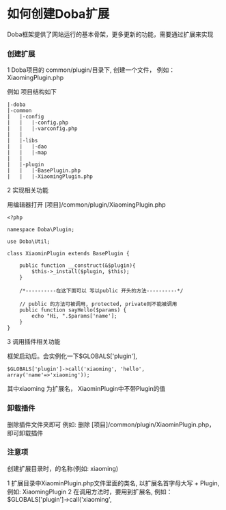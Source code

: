 
# 如何创建Doba扩展

Doba框架提供了网站运行的基本骨架，更多更新的功能，需要通过扩展来实现


### 创建扩展

1 Doba项目的 common/plugin/目录下, 创建一个文件， 例如：XiaomingPlugin.php

例如 项目结构如下
```
|-doba
|-common
|   |-config
|   |   |-config.php
|   |   |-varconfig.php
|   |
|   |-libs 
|   |   |-dao
|   |   |-map
|   |
|   |-plugin
|   |   |-BasePlugin.php
|   |   |-XiaomingPlugin.php
```

2 实现相关功能

用编辑器打开 [项目]/common/plugin/XiaomingPlugin.php

```
<?php

namespace Doba\Plugin;

use Doba\Util;

class XiaominPlugin extends BasePlugin {

    public function __construct(&$plugin){ 
        $this->_install($plugin, $this);
    }

    /*----------在这下面可以 写以public 开头的方法----------*/

    // public 的方法可被调用, protected, private则不能被调用
    public function sayHello($params) {
        echo "Hi, ".$params['name'];
    }
}

```

3 调用插件相关功能

框架启动后。会实例化一下$GLOBALS['plugin'],
```
$GLOBALS['plugin']->call('xiaoming', 'hello', array('name'=>'xiaoming'));
```
其中xiaoming 为扩展名， XiaominPlugin中不带Plugin的值

### 卸载插件

删除插件文件夹即可
例如: 删除 [项目]/common/plugin/XiaominPlugin.php， 即可卸载插件


### 注意项

创建扩展目录时，的名称(例如: xiaoming)

1 扩展目录中XiaominPlugin.php文件里面的类名, 以扩展名首字母大写 + Plugin, 例如: XiaomingPlugin
2 在调用方法时，要用到扩展名, 例如： $GLOBALS['plugin']->call('xiaoming', 
